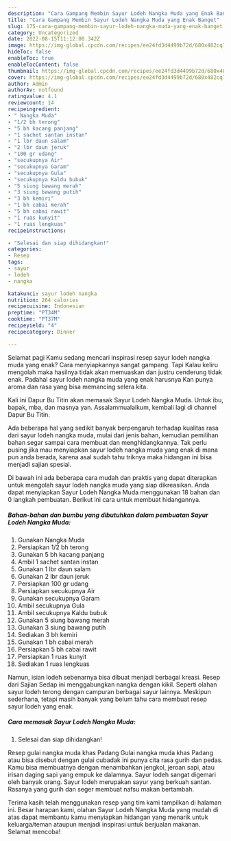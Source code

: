 ```yaml
---
description: "Cara Gampang Membin Sayur Lodeh Nangka Muda yang Enak Banget"
title: "Cara Gampang Membin Sayur Lodeh Nangka Muda yang Enak Banget"
slug: 175-cara-gampang-membin-sayur-lodeh-nangka-muda-yang-enak-banget
category: Uncategorized
date: 2022-08-15T11:12:00.342Z
image: https://img-global.cpcdn.com/recipes/ee24fd3d4499b72d/680x482cq70/sayur-lodeh-nangka-muda-foto-resep-utama.jpg
hideToc: false
enableToc: true
enableTocContent: false
thumbnail: https://img-global.cpcdn.com/recipes/ee24fd3d4499b72d/680x482cq70/sayur-lodeh-nangka-muda-foto-resep-utama.jpg
cover: https://img-global.cpcdn.com/recipes/ee24fd3d4499b72d/680x482cq70/sayur-lodeh-nangka-muda-foto-resep-utama.jpg
author: Admin
authorAv: notfound
ratingvalue: 4.1
reviewcount: 14
recipeingredient:
- " Nangka Muda"
- "1/2 bh terong"
- "5 bh kacang panjang"
- "1 sachet santan instan"
- "1 lbr daun salam"
- "2 lbr daun jeruk"
- "100 gr udang"
- "secukupnya Air"
- "secukupnya Garam"
- "secukupnya Gula"
- "secukupnya Kaldu bubuk"
- "5 siung bawang merah"
- "3 siung bawang putih"
- "3 bh kemiri"
- "1 bh cabai merah"
- "5 bh cabai rawit"
- "1 ruas kunyit"
- "1 ruas lengkuas"
recipeinstructions:

- "Selesai dan siap dihidangkan!"
categories:
- Resep
tags:
- sayur
- lodeh
- nangka

katakunci: sayur lodeh nangka 
nutrition: 264 calories
recipecuisine: Indonesian
preptime: "PT34M"
cooktime: "PT37M"
recipeyield: "4"
recipecategory: Dinner

---
```



Selamat pagi Kamu sedang mencari inspirasi resep sayur lodeh nangka muda yang enak? Cara menyiapkannya sangat gampang. Tapi Kalau keliru mengolah maka hasilnya tidak akan memuaskan dan justru cenderung tidak enak. Padahal sayur lodeh nangka muda yang enak harusnya Kan punya aroma dan rasa yang bisa memancing selera kita.


Kali ini Dapur Bu Titin akan memasak Sayur Lodeh Nangka Muda. Untuk ibu, bapak, mba, dan masnya yan. Assalammualaikum, kembali lagi di channel Dapur Bu Titin.

Ada beberapa hal yang sedikit banyak berpengaruh terhadap kualitas rasa dari sayur lodeh nangka muda, mulai dari jenis bahan, kemudian pemilihan bahan segar sampai cara membuat dan menghidangkannya. Tak perlu pusing jika mau menyiapkan sayur lodeh nangka muda yang enak di mana pun anda berada, karena asal sudah tahu triknya maka hidangan ini bisa menjadi sajian spesial.


Di bawah ini ada beberapa cara mudah dan praktis yang dapat diterapkan untuk mengolah sayur lodeh nangka muda yang siap dikreasikan. Anda dapat menyiapkan Sayur Lodeh Nangka Muda menggunakan 18 bahan dan 0 langkah pembuatan. Berikut ini cara untuk membuat hidangannya.

<!--inarticleads1-->

##### Bahan-bahan dan bumbu yang dibutuhkan dalam pembuatan Sayur Lodeh Nangka Muda:

1. Gunakan  Nangka Muda
1. Persiapkan 1/2 bh terong
1. Gunakan 5 bh kacang panjang
1. Ambil 1 sachet santan instan
1. Gunakan 1 lbr daun salam
1. Gunakan 2 lbr daun jeruk
1. Persiapkan 100 gr udang
1. Persiapkan secukupnya Air
1. Gunakan secukupnya Garam
1. Ambil secukupnya Gula
1. Ambil secukupnya Kaldu bubuk
1. Gunakan 5 siung bawang merah
1. Gunakan 3 siung bawang putih
1. Sediakan 3 bh kemiri
1. Gunakan 1 bh cabai merah
1. Persiapkan 5 bh cabai rawit
1. Persiapkan 1 ruas kunyit
1. Sediakan 1 ruas lengkuas


Namun, isian lodeh sebenarnya bisa dibuat menjadi berbagai kreasi. Resep dari Sajian Sedap ini menggabungkan nangka dengan kikil. Seperti olahan sayur lodeh terong dengan campuran berbagai sayur lainnya. Meskipun sederhana, tetapi masih banyak yang belum tahu cara membuat resep sayur lodeh yang enak. 

<!--inarticleads2-->

##### Cara memasak Sayur Lodeh Nangka Muda:


1. Selesai dan siap dihidangkan!

Resep gulai nangka muda khas Padang Gulai nangka muda khas Padang atau bisa disebut dengan gulai cubadak ini punya cita rasa gurih dan pedas. Kamu bisa membuatnya dengan menambahkan jengkol, jeroan sapi, atau irisan daging sapi yang empuk ke dalamnya. Sayur lodeh sangat digemari oleh banyak orang. Sayur lodeh merupakan sayur yang berkuah santan. Rasanya yang gurih dan seger membuat nafsu makan bertambah. 

Terima kasih telah menggunakan resep yang tim kami tampilkan di halaman ini. Besar harapan kami, olahan Sayur Lodeh Nangka Muda yang mudah di atas dapat membantu kamu menyiapkan hidangan yang menarik untuk keluarga/teman ataupun menjadi inspirasi untuk berjualan makanan. Selamat mencoba!
